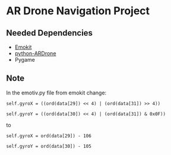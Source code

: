 # AR Drone Navigation Project

## Needed Dependencies

* [Emokit](https://github.com/openyou/emokit)
* [python-ARDrone](https://github.com/venthur/python-ardrone)
* Pygame

## Note

In the emotiv.py file from emokit change:

```
self.gyroX = ((ord(data[29]) << 4) | (ord(data[31]) >> 4))

self.gyroY = ((ord(data[30]) << 4) | (ord(data[31]) & 0x0F))
```

to

```
self.gyroX = ord(data[29]) - 106

self.gyroY = ord(data[30]) - 105
```
